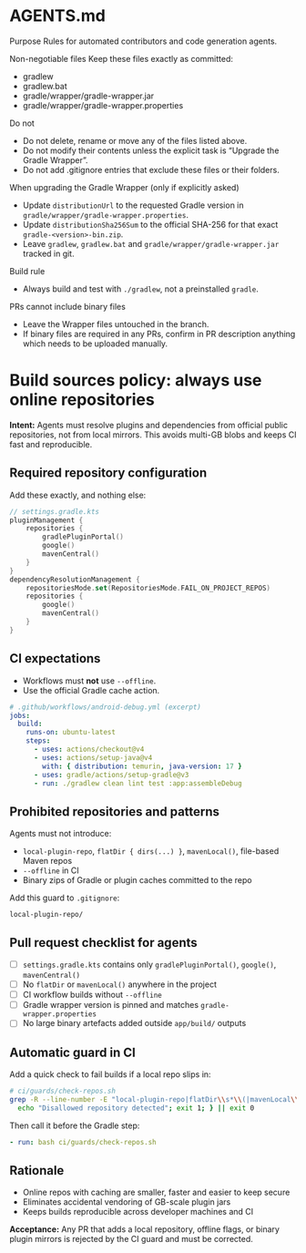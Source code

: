 # AGENTS.md

Purpose
Rules for automated contributors and code generation agents.

Non-negotiable files
Keep these files exactly as committed:
- gradlew
- gradlew.bat
- gradle/wrapper/gradle-wrapper.jar
- gradle/wrapper/gradle-wrapper.properties

Do not
- Do not delete, rename or move any of the files listed above.
- Do not modify their contents unless the explicit task is “Upgrade the Gradle Wrapper”.
- Do not add .gitignore entries that exclude these files or their folders.

When upgrading the Gradle Wrapper (only if explicitly asked)
- Update `distributionUrl` to the requested Gradle version in `gradle/wrapper/gradle-wrapper.properties`.
- Update `distributionSha256Sum` to the official SHA-256 for that exact `gradle-<version>-bin.zip`.
- Leave `gradlew`, `gradlew.bat` and `gradle/wrapper/gradle-wrapper.jar` tracked in git.

Build rule
- Always build and test with `./gradlew`, not a preinstalled `gradle`.

PRs cannot include binary files
- Leave the Wrapper files untouched in the branch.
- If binary files are required in any PRs, confirm in PR description anything which needs to be uploaded manually.


# Build sources policy: always use online repositories

**Intent:** Agents must resolve plugins and dependencies from official public repositories, not from local mirrors. This avoids multi-GB blobs and keeps CI fast and reproducible.

## Required repository configuration

Add these exactly, and nothing else:

```kotlin
// settings.gradle.kts
pluginManagement {
    repositories {
        gradlePluginPortal()
        google()
        mavenCentral()
    }
}
dependencyResolutionManagement {
    repositoriesMode.set(RepositoriesMode.FAIL_ON_PROJECT_REPOS)
    repositories {
        google()
        mavenCentral()
    }
}
```

## CI expectations

* Workflows must **not** use `--offline`.
* Use the official Gradle cache action.

```yaml
# .github/workflows/android-debug.yml (excerpt)
jobs:
  build:
    runs-on: ubuntu-latest
    steps:
      - uses: actions/checkout@v4
      - uses: actions/setup-java@v4
        with: { distribution: temurin, java-version: 17 }
      - uses: gradle/actions/setup-gradle@v3
      - run: ./gradlew clean lint test :app:assembleDebug
```

## Prohibited repositories and patterns

Agents must not introduce:

* `local-plugin-repo`, `flatDir { dirs(...) }`, `mavenLocal()`, file-based Maven repos
* `--offline` in CI
* Binary zips of Gradle or plugin caches committed to the repo

Add this guard to `.gitignore`:

```
local-plugin-repo/
```

## Pull request checklist for agents

* [ ] `settings.gradle.kts` contains only `gradlePluginPortal()`, `google()`, `mavenCentral()`
* [ ] No `flatDir` or `mavenLocal()` anywhere in the project
* [ ] CI workflow builds without `--offline`
* [ ] Gradle wrapper version is pinned and matches `gradle-wrapper.properties`
* [ ] No large binary artefacts added outside `app/build/` outputs

## Automatic guard in CI

Add a quick check to fail builds if a local repo slips in:

```bash
# ci/guards/check-repos.sh
grep -R --line-number -E "local-plugin-repo|flatDir\\s*\\(|mavenLocal\\s*\\(" . && {
  echo "Disallowed repository detected"; exit 1; } || exit 0
```

Then call it before the Gradle step:

```yaml
- run: bash ci/guards/check-repos.sh
```

## Rationale

* Online repos with caching are smaller, faster and easier to keep secure
* Eliminates accidental vendoring of GB-scale plugin jars
* Keeps builds reproducible across developer machines and CI

**Acceptance:** Any PR that adds a local repository, offline flags, or binary plugin mirrors is rejected by the CI guard and must be corrected.

